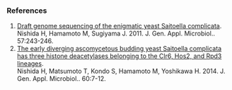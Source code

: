 ### References

1.  [Draft genome sequencing of the enigmatic yeast Saitoella
    complicata](http://europepmc.org/abstract/MED/21914972).\
    Nishida H, Hamamoto M, Sugiyama J. 2011. J. Gen. Appl. Microbiol..
    57:243-246.
2.  [The early diverging ascomycetous budding yeast Saitoella complicata
    has three histone deacetylases belonging to the Clr6, Hos2, and Rpd3
    lineages](http://europepmc.org/abstract/MED/24646756).\
    Nishida H, Matsumoto T, Kondo S, Hamamoto M, Yoshikawa H. 2014. J.
    Gen. Appl. Microbiol.. 60:7-12.
